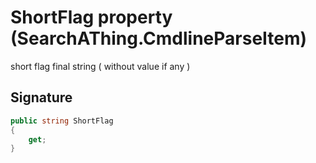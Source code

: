 # ShortFlag property (SearchAThing.CmdlineParseItem)
short flag final string ( without value if any )

## Signature
```csharp
public string ShortFlag
{
    get;
}
```

